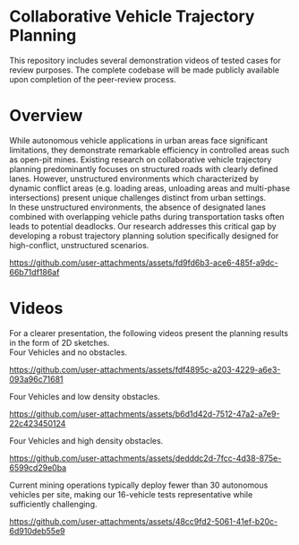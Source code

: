 # Collaborative Vehicle Trajectory Planning
  
This repository includes several demonstration videos of tested cases for review purposes. The complete codebase will be made publicly available upon completion of the peer-review process.  
  
# Overview

While autonomous vehicle applications in urban areas face significant limitations, they demonstrate remarkable efficiency in controlled areas such as open-pit mines. Existing research on collaborative vehicle trajectory planning predominantly focuses on structured roads with clearly defined lanes. However, unstructured environments which characterized by dynamic conflict areas (e.g. loading areas, unloading areas and multi-phase intersections) present unique challenges distinct from urban settings.    
﻿In these unstructured environments, the absence of designated lanes combined with overlapping vehicle paths during transportation tasks often leads to potential deadlocks. Our research addresses this critical gap by developing a robust trajectory planning solution specifically designed for high-conflict, unstructured scenarios.  
  

https://github.com/user-attachments/assets/fd9fd6b3-ace6-485f-a9dc-66b71df186af  


  
  
# Videos

For a clearer presentation, the following videos present the planning results in the form of 2D sketches.   
Four Vehicles and no obstacles.  


https://github.com/user-attachments/assets/fdf4895c-a203-4229-a6e3-093a96c71681  


Four Vehicles and low density obstacles.  


https://github.com/user-attachments/assets/b6d1d42d-7512-47a2-a7e9-22c423450124  


Four Vehicles and high density obstacles.  


https://github.com/user-attachments/assets/dedddc2d-7fcc-4d38-875e-6599cd29e0ba  






Current mining operations typically deploy fewer than 30 autonomous vehicles per site, making our 16-vehicle tests representative while sufficiently challenging.




https://github.com/user-attachments/assets/48cc9fd2-5061-41ef-b20c-6d910deb55e9


